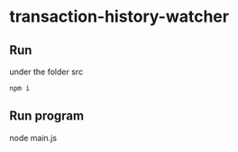 # transaction-history-watcher


## Run

under the folder src

```
npm i 
```

## Run program

node main.js
